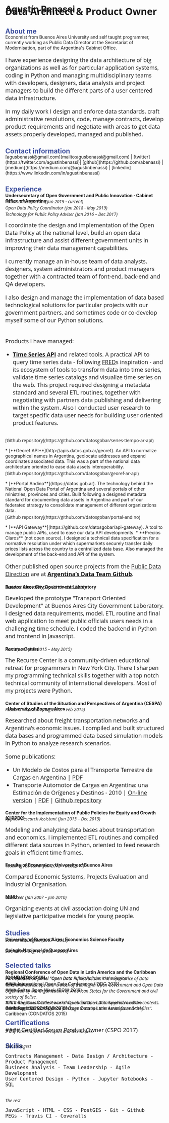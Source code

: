 <style>
p {
    font-family: "Open Sans";
    font-size: 18px;
}
li {
    font-family: "Open Sans";
    font-size: 18px;
}
h2 {
    color: #4052a0 !important;
    margin-bottom: -20px;
}
a {
    text-decoration: underline;
}
.cargo, .skills {
    font-family: "Open Sans";
    margin-top: -35px;
    margin-bottom: -5px;
}
h6 {
    font-family: "Open Sans";
    margin-top: -4px;
    margin-bottom: 5px;
}
.github {
    margin-top: 3px;
    font-size: 14px;
}
ul li::before {
    color: #4052a0 !important;
}
.job-title {
    margin-top: -50px;
    font-size: 30px;
}
</style>
# Agustín Benassi
<strong><p class="job-title">Data Architect & Product Owner</p></strong>

## About me
<br>
Economist from Buenos Aires University and self taught programmer, currently working as Public Data Director at the Secretariat of Modernisation, part of the Argentina's Cabinet Office.

I have experience designing the data architecture of big organizations as well as for particular application systems, coding in Python and managing multidisciplinary teams with developers, designers, data analysts and project managers to build the different parts of a user centered data infrastructure.

In my daily work I design and enforce data standards, craft administrative resolutions, code, manage contracts, develop product requirements and negotiate with areas to get data assets properly developed, managed and published.

## Contact information
<br>
[​agusbenassi@gmail.com](mailto:​agusbenassi@gmail.com) | [twitter](https://twitter.com/agustinbenassi)| [github](https://github.com/abenassi) ​| [medium](https://medium.com/@agustinbenassi) ​| [linkedin](https://www.linkedin.com/in/agustinbenassi) ​

## Experience

#### Undersecretary of Open Government and Public Innovation · Cabinet Office of Argentina

<div class="cargo">
    <h6>Public Data Director (Jun 2019 - current)</h6>
    <h6>Open Data Policy Coordinator (Jan 2018 - May 2019)</h6>
    <h6>Technology for Public Policy Adviser (Jan 2016 – Dec 2017)</h6>
</div>

I coordinate the design and implementation of the Open Data Policy at the national level, build an open data infrastructure and assist different government units in improving their data management capabilities.

I currently manage an in-house team of data analysts, designers, system administrators and product managers together with a contracted team of font-end, back-end and QA developers.

I also design and manage the implementation of data based technological solutions for particular projects with our government partners, and sometimes code or co-develop myself some of our Python solutions.
<br>
<br>

Products I have managed:

* [**Time Series API**](http://apis.datos.gob.ar/series) and related tools. A practical API to query time series data - following [​FRED](https://fred.stlouisfed.org)​s inspiration - and its ecosystem of tools to
transform data into time series, validate time series catalogs and visualize
time series on the web. This project required designing a metadata standard and several ETL routines, together with negotiating with partners data publishing and delivering within the system. Also I conducted user research to target specific data user needs for building user oriented product features.
<br>
<p class="github">[​Github repo​sitory](https://github.com/datosgobar/series-tiempo-ar-api)</p>
* [**Georef API​**](http://apis.datos.gob.ar/georef). An API to normalize geographical names in Argentina, geolocate addresses and expand coordinates associated data. This was a part of the national data architecture oriented to ease data assets interoperability.
<br>
<p class="github">[​Github repo​sitory](https://github.com/datosgobar/georef-ar-api)</p>
* [**Portal Andino**](https://datos.gob.ar). The technology behind the National Open Data Portal of Argentina and several portals of other ministries, provinces and cities. Built following a designed metadata standard for documenting data assets in Argentina and part of our federated strategy to consolidate management of different organizations data.
<br>
<p class="github">[​Github repo​sitory](https://github.com/datosgobar/portal-andino)</p>
* [**API Gateway**](https://github.com/datosgobar/api-gateway)​. A tool to manage public APIs, used to ease our data API developments.
* **Precios Claros**​ (not open source). I designed a technical data specification for a normative resolution under which supermarkets securely transfer daily prices lists across the country to a centralized data base. Also managed the development of the back-end and API of the system.

Other published open source projects from the [Public Data Direction](https://www.argentina.gob.ar/modernizacion/gobiernoabierto/datospublicos) are at ​[**Argentina’s Data Team Github**](http://github.com/datosgobar).

#### Buenos Aires City Government Laboratory

<div class="cargo">
    <h6>Resident Innovator (Sep 2015 – Dec 2015)</h6>
</div>

Developed the prototype "Transport Oriented Development" at Buenos Aires City
Government Laboratory. I designed data requirements, model, ETL routine and final web application to meet public officials users needs in a challenging time schedule. I coded the backend in Python and frontend in Javascript.

#### Recurse Center

<div class="cargo">
    <h6>Participant (Feb 2015 – May 2015)</h6>
</div>

The Recurse Center is a community-driven educational retreat for programmers in New York City. There I sharpen my programming technical skills together with a top notch technical community of international developers. Most of my projects were Python.

#### Center of Studies of the Situation and Perspectives of Argentina (CESPA) · University of Buenos Aires

<div class="cargo">
    <h6>Research Assistant (Aug 2012 – Feb 2015)</h6>
</div>

Researched about freight transportation networks and Argentina's economic issues. I compiled and built structured data bases and programmed data based simulation models in Python to analyze research scenarios.

Some publications:

* Un Modelo de Costos para el Transporte Terrestre de Cargas en Argentina | [PDF](http://www.economicas.uba.ar/wp-content/uploads/2015/11/41-Modelo-de-costos-red-bimodal-vial-ferroviaria-de-transporte-de_cargas_10Jun15_AB_0.pdf)
* Transporte Automotor de Cargas en Argentina: una Estimación de Orígenes y Destinos - 2010 |
[On-line version](http://abenassi.github.io/od-cargas-arg-2010/) | [PDF](https://www.dropbox.com/s/wd10mql0ixv9jj7/Documento%20de%20trabajo%20Nro%2037%20-%20CESPA.pdf?dl=1) | [Github repository](http://github.com/abenassi/od-cargas-arg-2010/)

#### Center for the Implementation of Public Policies for Equity and Growth (CIPPEC)

<div class="cargo">
    <h6>Applied Research Assistant (Jun 2013 – Dec 2013)</h6>
</div>

Modeling and analyzing data bases about transportation and economics. I implemented ETL routines and compiled different data sources in Python,  oriented to feed research goals in efficient time frames.

#### Faculty of Economics · University of Buenos Aires

<div class="cargo">
    <h6>Teaching Assistant (Jan 2012 – Dec 2017)</h6>
</div>

Compared Economic Systems​, ​Projects Evaluation and Industrial Organisation.

#### MiNU

<div class="cargo">
    <h6>Volunteer (Jan 2007 – Jun 2010)</h6>
</div>

Organizing events at civil association doing UN and legislative participative models for young people.

## Studies

#### University of Buenos Aires, Economics Science Faculty
<div class="cargo">
    <h6>Economics Degree (2007 – 2013)</h6>
</div>

#### Colegio Nacional de Buenos Aires
<div class="cargo">
    <h6>Bachellor’s Degree (2002 – 2006)</h6>
</div>

## Selected talks

#### Regional Conference of Open Data in Latin America and the Caribbean (CONDATOS 2019)
<div class="cargo">
    <h6>Participation on panel "Open Data Public Policies in the
Region".</h6>
</div>
#### International Open Data Conference (IODC 2018)
<div class="cargo">
    <h6>Participation on panel "Open Data Infrastructure: The Importance of Data Governance".</h6>
</div>
#### Belize Open Week (BOW 2018)
<div class="cargo">
    <h6>Talks and workshops over a week of training in Open Government and Open Data organized by the Organization of American States for the Government and civil society of Belize.</h6>
</div>
#### Regional Conference of Open Data in Latin America and the Caribbean (CONDATOS 2016)
<div class="cargo">
    <h6>Talk in the "Smart Cities" workshop about Open Data applied in urban contexts.</h6>
</div>
#### Regional Conference of Open Data in Latin America and the Caribbean (CONDATOS 2015)
<div class="cargo">
    <h6>Workshop "Xlseries: a python package to scrape time series
from Excel files".</h6>
</div>

## Certifications

#### Certified Scrum Product Owner (CSPO 2017)
<div class="cargo">
    <h6>2 day workshop on PO topics and techniques.</h6>
</div>

## Skills
<br>
<br>
<div class="cargo skills">
    <h6>The strongest</h6>
</div>

`​Contracts Management - Data Design / Architecture - Product Management`
<br>
`Business Analysis - Team Leadership - Agile Development`
<br>
`User Centered Design - Python - Jupyter Notebooks - SQL`
<br>
<br>
<br>
<div class="cargo">
    <h6>The rest</h6>
</div>

`JavaScript - HTML - CSS - PostGIS - Git - Github`
<br>
`PEGs - Travis CI - Coveralls`
<br>
<br>
